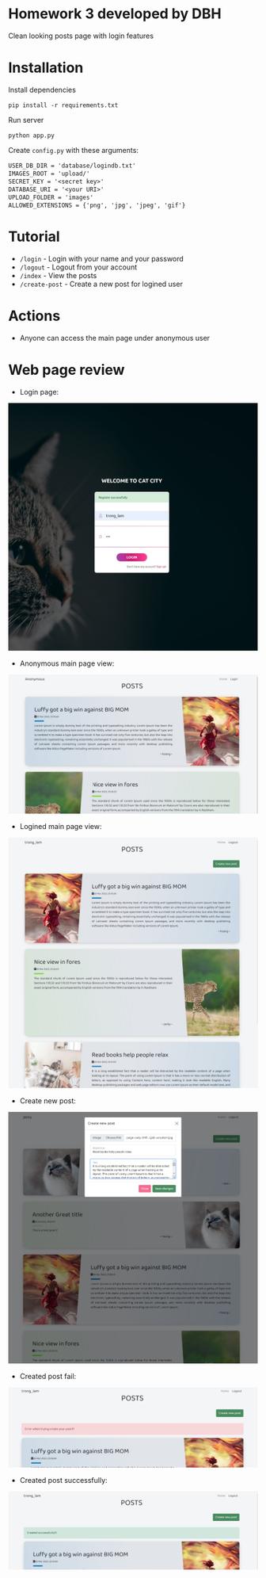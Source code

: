 # Homework 3 developed by DBH
Clean looking posts page with login features
# Installation
Install dependencies
```
pip install -r requirements.txt
```
Run server
```
python app.py
```
Create `config.py` with these arguments:
```
USER_DB_DIR = 'database/logindb.txt'
IMAGES_ROOT = 'upload/'
SECRET_KEY = '<secret key>'
DATABASE_URI = '<your URI>'
UPLOAD_FOLDER = 'images'
ALLOWED_EXTENSIONS = {'png', 'jpg', 'jpeg', 'gif'}
```
# Tutorial
- `/login` - Login with your name and your password
- `/logout` - Logout from your account
- `/index` - View the posts
- `/create-post` - Create a new post for logined user
# Actions
-  Anyone can access the main page under anonymous user
# Web page review
- Login page:

![Login page](login_img.jpg)

- Anonymous main page view:

![Anonymous main page](anonymous_list_post_img.jpg)

- Logined main page view:

![Logined main page](list_post_img.jpg)

- Create new post: 

![Create post](create_post_img.jpg)

- Created post fail:

![Create post fail](created_post_fail.jpg)

- Created post successfully:

![Create post success](created_post_success.jpg)